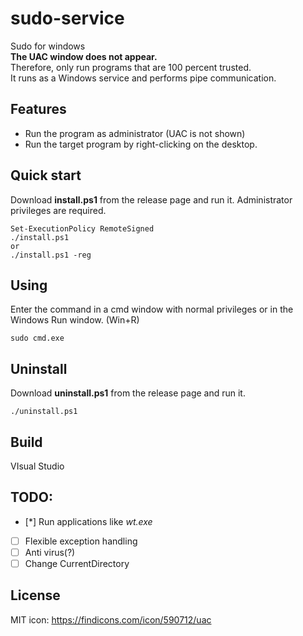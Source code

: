 # sudo-service

Sudo for windows  
**The UAC window does not appear.**  
Therefore, only run programs that are 100 percent trusted.  
It runs as a Windows service and performs pipe communication.  

## Features
- Run the program as administrator (UAC is not shown)
- Run the target program by right-clicking on the desktop.


## Quick start
Download **install.ps1** from the release page and run it.
Administrator privileges are required.
```
Set-ExecutionPolicy RemoteSigned
./install.ps1
or
./install.ps1 -reg
```
## Using
Enter the command in a cmd window with normal privileges or in the Windows Run window.
(Win+R)

```
sudo cmd.exe
```
## Uninstall
Download **uninstall.ps1** from the release page and run it.
```
./uninstall.ps1
```

## Build
VIsual Studio




## TODO:
- [*] Run applications like *wt.exe*
- [ ] Flexible exception handling
- [ ] Anti virus(?)
- [ ] Change CurrentDirectory

## License
MIT
icon: https://findicons.com/icon/590712/uac
